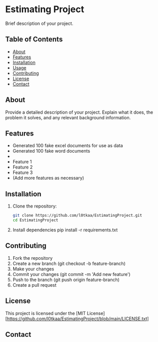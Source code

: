 # Estimating Project

Brief description of your project.

## Table of Contents

- [About](#about)
- [Features](#features)
- [Installation](#installation)
- [Usage](#usage)
- [Contributing](#contributing)
- [License](#license)
- [Contact](#contact)

## About

Provide a detailed description of your project. Explain what it does, the problem it solves, and any relevant background information.

## Features

- Generated 100 fake excel documents for use as data
- Generated 100 fake word documents
- 
- Feature 1
- Feature 2
- Feature 3
- (Add more features as necessary)

## Installation

1. Clone the repository:
   ```bash
   git clone https://github.com/l0tkaa/EstimatingProject.git
   cd EstimatingProject

2. Install dependencies
pip install -r requirements.txt

## Contributing
1. Fork the repository
2. Create a new branch (git checkout -b feature-branch)
3. Make your changes
4. Commit your changes (git commit -m 'Add new feature')
5. Push to the branch (git push origin feature-branch)
6. Create a pull request

## License
This project is licensed under the [MIT License][https://github.com/l0tkaa/EstimatingProject/blob/main/LICENSE.txt]

## Contact



